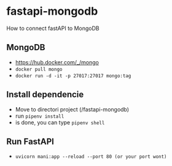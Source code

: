 # fastapi-mongodb
How to connect fastAPI to MongoDB

## MongoDB 
- https://hub.docker.com/_/mongo
- ```docker pull mongo```
- ```docker run -d -it -p 27017:27017 mongo:tag```

## Install dependencie
- Move to directori project (/fastapi-mongodb)
- run 
``` pipenv install ```
- is done, you can type
``` pipenv shell ```

## Run FastAPI
- ``` uvicorn mani:app --reload --port 80 (or your port wont) ```
